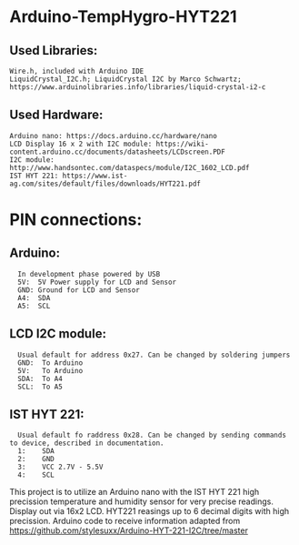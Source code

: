 # Arduino-TempHygro-HYT221

## Used Libraries:
```
Wire.h, included with Arduino IDE
LiquidCrystal_I2C.h; LiquidCrystal I2C by Marco Schwartz; https://www.arduinolibraries.info/libraries/liquid-crystal-i2-c
```

## Used Hardware:
```
Arduino nano: https://docs.arduino.cc/hardware/nano
LCD Display 16 x 2 with I2C module: https://wiki-content.arduino.cc/documents/datasheets/LCDscreen.PDF
I2C module: http://www.handsontec.com/dataspecs/module/I2C_1602_LCD.pdf
IST HYT 221: https://www.ist-ag.com/sites/default/files/downloads/HYT221.pdf
```

# PIN connections:
## Arduino:
```
  In development phase powered by USB
  5V:  5V Power supply for LCD and Sensor
  GND: Ground for LCD and Sensor
  A4:  SDA
  A5:  SCL
```
## LCD I2C module:
```
  Usual default for address 0x27. Can be changed by soldering jumpers
  GND:  To Arduino
  5V:   To Arduino
  SDA:  To A4
  SCL:  To A5
```
## IST HYT 221:
```
  Usual default fo raddress 0x28. Can be changed by sending commands to device, described in documentation.
  1:    SDA
  2:    GND
  3:    VCC 2.7V - 5.5V
  4:    SCL
```

This project is to utilize an Arduino nano with the IST HYT 221 high precission temperature and humidity 
sensor for very precise readings. Display out via 16x2 LCD.
HYT221 reasings up to 6 decimal digits with high precission. 
Arduino code to receive information adapted from https://github.com/stylesuxx/Arduino-HYT-221-I2C/tree/master


